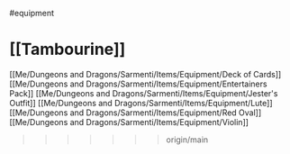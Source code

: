 #equipment


[[Tambourine]]
=======
[[Me/Dungeons and Dragons/Sarmenti/Items/Equipment/Deck of Cards]]
[[Me/Dungeons and Dragons/Sarmenti/Items/Equipment/Entertainers Pack]]
[[Me/Dungeons and Dragons/Sarmenti/Items/Equipment/Jester's Outfit]]
[[Me/Dungeons and Dragons/Sarmenti/Items/Equipment/Lute]]
[[Me/Dungeons and Dragons/Sarmenti/Items/Equipment/Red Oval]]
[[Me/Dungeons and Dragons/Sarmenti/Items/Equipment/Violin]]
>>>>>>> origin/main
